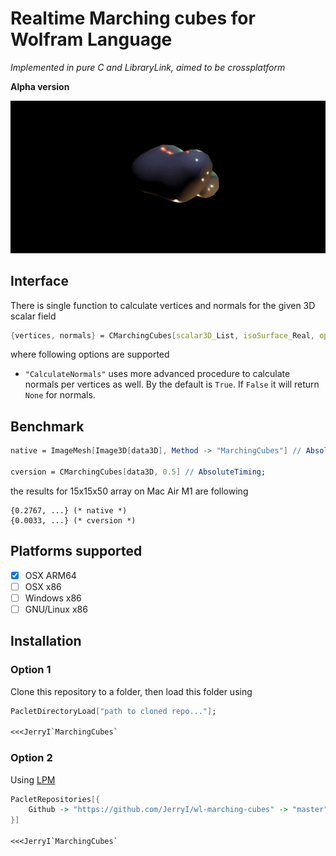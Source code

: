 # Realtime Marching cubes for Wolfram Language
*Implemented in pure C and LibraryLink, aimed to be crossplatform*

**Alpha version**

![](./imgs/blob.gif)

## Interface
There is single function to calculate vertices and normals for the given 3D scalar field

```mathematica
{vertices, normals} = CMarchingCubes[scalar3D_List, isoSurface_Real, opts___]
```

where following options are supported

- `"CalculateNormals"` uses more advanced procedure to calculate normals per vertices as well. By the default is `True`. If `False` it will return `None` for normals.

## Benchmark

```mathematica
native = ImageMesh[Image3D[data3D], Method -> "MarchingCubes"] // AbsoluteTiming;

cversion = CMarchingCubes[data3D, 0.5] // AbsoluteTiming;
```

the results for 15x15x50 array on Mac Air M1 are following

```
{0.2767, ...} (* native *)
{0.0033, ...} (* cversion *)
```

## Platforms supported
- [x] OSX ARM64
- [ ] OSX x86
- [ ] Windows x86
- [ ] GNU/Linux x86

## Installation
### Option 1
Clone this repository to a folder, then load this folder using

```mathematica
PacletDirectoryLoad["path to cloned repo..."];

<<<JerryI`MarchingCubes`
```

### Option 2
Using [LPM](https://github.com/JerryI/wl-localpackages)

```mathematica
PacletRepositories[{
    Github -> "https://github.com/JerryI/wl-marching-cubes" -> "master"
}]

<<<JerryI`MarchingCubes`
```